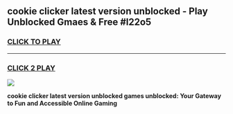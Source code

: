 
## cookie clicker latest version unblocked - Play Unblocked Gmaes & Free #l22o5
<h3>
<a href="https://news.freeplayer.one?title=cookie_clicker_latest_version_unblocked&ref=26F">CLICK TO PLAY</a></h3>
<hr>

<h3>
<a href="https://news.freeplayer.one?title=cookie_clicker_latest_version_unblocked&ref=26F">CLICK 2 PLAY</a>
  
</h3>

<a href="https://news.freeplayer.one?title=cookie_clicker_latest_version_unblocked&ref=26F/"><img src="https://clearcache.store/games.png"></a>


**cookie clicker latest version unblocked games unblocked: Your Gateway to Fun and Accessible Online Gaming**

